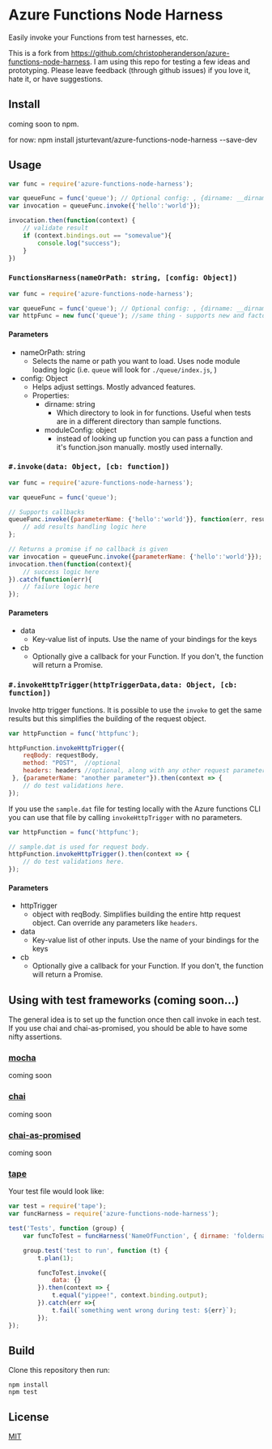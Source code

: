 # Azure Functions Node Harness

Easily invoke your Functions from test harnesses, etc.

This is a fork from https://github.com/christopheranderson/azure-functions-node-harness.  I am using this repo for testing a few ideas and prototyping.  Please leave feedback (through github issues) if you love it, hate it, or have suggestions.

## Install
coming soon to npm. 

for now: npm install jsturtevant/azure-functions-node-harness --save-dev

## Usage

```javascript
var func = require('azure-functions-node-harness');

var queueFunc = func('queue'); // Optional config: , {dirname: __dirname}); 
var invocation = queueFunc.invoke({'hello':'world'});

invocation.then(function(context) {
    // validate result 
    if (context.bindings.out == "somevalue"){
        console.log("success");
    }
})
```

### `FunctionsHarness(nameOrPath: string, [config: Object])`

```javascript
var func = require('azure-functions-node-harness');

var queueFunc = func('queue'); // Optional config: , {dirname: __dirname}); 
var httpFunc = new func('queue'); //same thing - supports new and factory idioms
```

#### Parameters
 - nameOrPath: string
    - Selects the name or path you want to load. Uses node module loading logic (i.e. `queue` will look for `./queue/index.js`, )
 - config: Object
    - Helps adjust settings. Mostly advanced features.
    - Properties:
        - dirname: string
            - Which directory to look in for functions. Useful when tests are in a different directory than sample functions.
        - moduleConfig: object
            - instead of looking up function you can pass a function and it's function.json manually. mostly used internally.          

### `#.invoke(data: Object, [cb: function])`

```javascript
var func = require('azure-functions-node-harness');

var queueFunc = func('queue');

// Supports callbacks
queueFunc.invoke({parameterName: {'hello':'world'}}, function(err, results) {
    // add results handling logic here
};

// Returns a promise if no callback is given
var invocation = queueFunc.invoke({parameterName: {'hello':'world'}});
invocation.then(function(context){
    // success logic here
}).catch(function(err){
    // failure logic here
});
```

#### Parameters
 - data
    - Key-value list of inputs. Use the name of your bindings for the keys
 - cb
    - Optionally give a callback for your Function. If you don't, the function will return a Promise.

### `#.invokeHttpTrigger(httpTriggerData,data: Object, [cb: function])` 
Invoke http trigger functions.  It is possible to use the `invoke` to get the same results but this simplifies the building of the request object.

```javascript
var httpFunction = func('httpfunc');

httpFunction.invokeHttpTrigger({ 
    reqBody: requestBody,
    method: "POST",  //optional
    headers: headers //optional, along with any other request parameters you might want to tweak
 }, {parameterName: "another parameter"}).then(context => {
    // do test validations here.
});
```

If you use the ```sample.dat``` file for testing locally with the Azure functions CLI you can use that file by calling ```invokeHttpTrigger``` with no parameters.  

```javascript
var httpFunction = func('httpfunc');

// sample.dat is used for request body. 
httpFunction.invokeHttpTrigger().then(context => {
    // do test validations here.
});
```

#### Parameters
- httpTrigger
    - object with reqBody.  Simplifies building the entire http request object. Can override any parameters like `headers`.
- data
    - Key-value list of other inputs. Use the name of your bindings for the keys
- cb
    - Optionally give a callback for your Function. If you don't, the function will return a Promise.

## Using with test frameworks (coming soon...)

The general idea is to set up the function once then call invoke in each test. If you use chai and chai-as-promised, you should be able to have some nifty assertions.

### [mocha](https://mochajs.org/) 
coming soon

### [chai](http://chaijs.com/)
coming soon

### [chai-as-promised](https://github.com/domenic/chai-as-promised)
coming soon
 
### [tape](https://github.com/substack/tape)

Your test file would look like:

```javascript
var test = require('tape');
var funcHarness = require('azure-functions-node-harness');

test('Tests', function (group) {
    var funcToTest = funcHarness('NameOfFunction', { dirname: 'foldername-functions-live-in' });

    group.test('test to run', function (t) {
        t.plan(1);

        funcToTest.invoke({
            data: {}
        }).then(context => {
            t.equal("yippee!", context.binding.output);
        }).catch(err =>{
            t.fail(`something went wrong during test: ${err}`);
        });
});
```

## Build
Clone this repository then run:

```
npm install 
npm test
```

## License

[MIT](LICENSE)